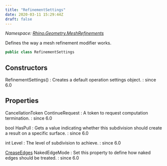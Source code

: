 ```yaml
---
title: "RefinementSettings"
date: 2020-03-11 15:29:44Z
draft: false
---
```


*Namespace: [Rhino.Geometry.MeshRefinements](../)*

Defines the way a mesh refinement modifier works.
```cs
public class RefinementSettings
```
## Constructors

RefinementSettings()
: Creates a default operation settings object.
: since 6.0
## Properties

CancellationToken ContinueRequest
: A token to request computation termination.
: since 6.0

bool HasPull
: Gets a value indicating whether this subdivision should create a result on a specific surface.
: since 6.0

int Level
: The level of subdivision to achieve.
: since 6.0

[CreaseEdges](/rhinocommon/rhino/geometry/meshrefinements/creaseedges/) NakedEdgeMode
: Set this property to define how naked edges should be treated.
: since 6.0
